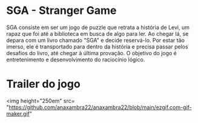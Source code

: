 # SGA - Stranger Game 
SGA consiste em ser um jogo de puzzle que retrata a história de Levi, um rapaz que foi até a biblioteca em busca de algo para ler. Ao chegar lá, se depara com um livro chamado "SGA" e decide reservá-lo. Por estar tão imerso, ele é transportado para dentro da história e precisa passar pelos desafios do livro, até chegar à última provação. O objetivo do jogo é entretenimento e desenvolvimento do raciocínio lógico.

# Trailer do jogo 
<img height="250em" src= "https://github.com/anaxambra22/anaxambra22/blob/main/ezgif.com-gif-maker.gif"
